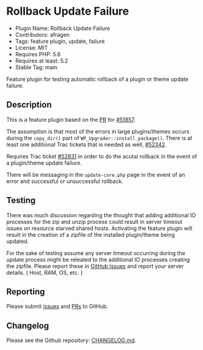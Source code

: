 # Rollback Update Failure

* Plugin Name: Rollback Update Failure
* Contributors: afragen
* Tags: feature plugin, update, failure
* License: MIT
* Requires PHP: 5.6
* Requires at least: 5.2
* Stable Tag: main

Feature plugin for testing automatic rollback of a plugin or theme update failure.

## Description

This is a feature plugin based on the [PR](https://github.com/WordPress/wordpress-develop/pull/860) for [#51857](https://core.trac.wordpress.org/ticket/51857).

The assumption is that most of the errors in large plugins/themes occurs during the `copy_dir()` part of `WP_Upgrader::install_package()`. There is at least one additional Trac tickets that is needed as well, [#52342](https://core.trac.wordpress.org/ticket/52342).

Requires Trac ticket [#52831](https://core.trac.wordpress.org/ticket/52381) in order to do the acutal rollback in the event of a plugin/theme update failure.

There will be messaging in the `update-core.php` page in the event of an error and successful or unsuccessful rollback.

## Testing

There was much discussion regarding the thought that adding additional IO processes for the zip and unzip process could result in server timeout issues on resource starved shared hosts. Activating the feature plugin will result in the creation of a zipfile of the installed plugin/theme being updated.

For the sake of testing assume any server timeout occurring during the update process might be releated to the additional IO processes creating the zipfile. Please report these in [GitHub Issues](https://github.com/afragen/rollback-update-failure/issues) and report your server details. ( Host, RAM, OS, etc. )

## Reporting

Please submit [issues](https://github.com/afragen/rollback-update-failure/issues) and [PRs](https://github.com/afragen/rollback-update-failure/pulls) to GitHub.

## Changelog

Please see the Github repository: [CHANGELOG.md](https://github.com/afragen/rollback-update-failure/blob/main/CHANGELOG.md).
